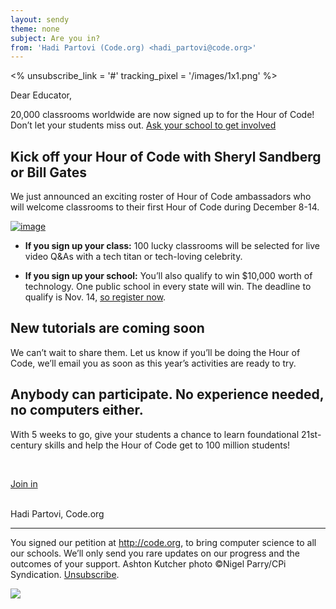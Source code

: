 ```yaml
---
layout: sendy
theme: none
subject: Are you in?
from: 'Hadi Partovi (Code.org) <hadi_partovi@code.org>'
---
```

<%
  unsubscribe_link = '#'
  tracking_pixel = '/images/1x1.png'
%>

Dear Educator,

20,000 classrooms worldwide are now signed up to for the Hour of Code! Don’t let your students miss out. [Ask your school to get involved](http://hourofcode.com/)

## Kick off your Hour of Code with Sheryl Sandberg or Bill Gates 

We just announced an exciting roster of Hour of Code ambassadors who will welcome classrooms to their first Hour of Code during December 8-14.

[![image](http://code.org/images/fit-580/celeb-collage-banner.jpg)](http://hourofcode.com/)


- **If you sign up your class:** 100 lucky classrooms will be selected for live video Q&As with a tech titan or tech-loving celebrity.

- **If you sign up your school:** You’ll also qualify to win $10,000 worth of technology. One public school in every state will win. The deadline to qualify is Nov. 14, [so register now](http://hourofcode.com/).

## New tutorials are coming soon
We can’t wait to share them. Let us know if you’ll be doing the Hour of Code, we’ll email you as soon as this year’s activities are ready to try.

## Anybody can participate. No experience needed, no computers either.

With 5 weeks to go, give your students a chance to learn foundational 21st-century skills and help the Hour of Code get to 100 million students!

<br/>

[Join in](http://hourofcode.com/)

<br/>
Hadi Partovi, Code.org

<hr/>

You signed our petition at http://code.org, to bring computer science to all our schools. We’ll only send you rare updates on our progress and the outcomes of your support. Ashton Kutcher photo &copy;Nigel Parry/CPi Syndication. [Unsubscribe](<%= unsubscribe_link %>).

![](<%= tracking_pixel %>)

